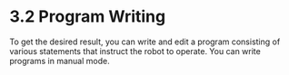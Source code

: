 # 3.2 Program Writing

To get the desired result, you can write and edit a program consisting of various statements that instruct the robot to operate. You can write programs in manual mode.



